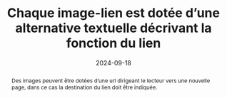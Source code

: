 ---
title: Chaque image-lien est dotée d’une alternative textuelle décrivant la fonction du lien 
abstract: Des images peuvent être dotées d’une url dirigeant le lecteur vers une nouvelle page, dans ce cas la destination du lien doit être indiquée.
categories: 
    - "Images et médias"
agrege: O4112-E023
opquast: '4 112'
indiceebook: '23'
description: "Règle n° 023"
before: "022"
weight: "023"
after: "024"
actif: '1'
layout: rules
date: 2024-09-18
tags: 
    - "Accessibilité"
    - "Utilisabilité"
objectif: 
    - "Indiquer le contenu de l’image"
    - "Indiquer où va le lien et éviter les textes « cliquez ici »"
    - "Indiquer le chemin de navigation de façon explicite"
    - "Comprendre la fonction de l’image et le sens des url présents sur les images"
    - "Permettre une bonne indexation par l’application de lecture."
Meo: 
    - "Décrire l’action associée au clic sur l’image"
    - "Indiquer l’adresse de la page cible ou le rôle du lien dans l’attribut alt de l’élément img ;"
    - "Indiquer l’adresse de la page cible ou le rôle du lien dans alt de l’élément area ;"
    - "Indiquer l’adresse de la page cible ou le rôle du lien dans alt de l’élément object ;"
    - "Indiquer l’adresse de la page cible ou le rôle du lien dans alt de l’élément canevas ;"
    - "Nommer le fichier de l’image avec des mots clés explicitesIndiquer l’adresse de la page cible de façon explicite"
Controle: 
    - "Vérifier que l’attribut alt de chaque élément img concerné indique la cible ou le rôle du lien."
    - "Vérifier que l’attribut alt de chaque élément area concerné indique la cible ou le rôle du lien."
    - "Vérifier que le contenu de chaque élément object concerné indique la cible ou le rôle du lien."
    - "Vérifier que le contenu de chaque élément canvas concerné indique la cible ou le rôle du lien."
    - "Vérifier le libellé textuel de tout autre élément ayant le rôle d’un lien."
epubcheck: false
ace: true
humancheck: true
ReadiumGoToolkit: 
Source: 
    - "Opquast"
Referentiel: 
    - ""
steps: 
    - "Conception"
    - "Éditorial"
---